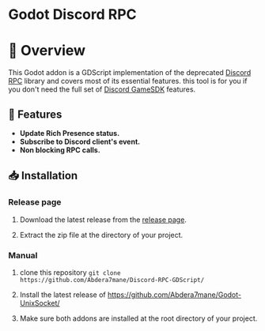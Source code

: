 # Godot Discord RPC

# 📝 Overview
This Godot addon is a GDScript implementation of the deprecated [Discord RPC](https://github.com/discord/discord-rpc/) library and covers most of its essential features. this tool is for you if you don't need the full set of [Discord GameSDK](https://discord.com/developers/docs/game-sdk/sdk-starter-guide) features.

## 💠 Features
- **Update Rich Presence status.**
- **Subscribe to Discord client's event.**
- **Non blocking RPC calls.**

## 📥 Installation

### Release page

1. Download the latest release from the [release page](https://github.com/Abdera7mane/Discord-RPC-GDScript/releases).

2. Extract the zip file at the  directory of your project.

### Manual

1. clone this repository `git clone https://github.com/Abdera7mane/Discord-RPC-GDScript/`

2. Install the latest release of https://github.com/Abdera7mane/Godot-UnixSocket/

3. Make sure both addons are installed at the root directory of your project.


